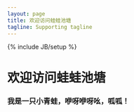 ```yaml
---
layout: page
title: 欢迎访问蛙蛙池塘
tagline: Supporting tagline
---
```

{% include JB/setup %}

# 欢迎访问蛙蛙池塘

### 我是一只小青蛙，咿呀咿呀吆，呱呱！

